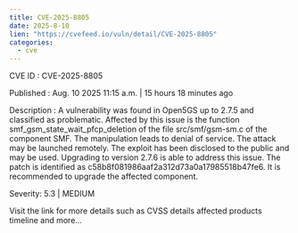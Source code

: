 ```yaml
--- 
title: CVE-2025-8805
date: 2025-8-10
lien: "https://cvefeed.io/vuln/detail/CVE-2025-8805"
categories:
  - cve
---
```


CVE ID : CVE-2025-8805

Published :  Aug. 10
2025
11:15 a.m. | 15 hours
18 minutes ago

Description : A vulnerability was found in Open5GS up to 2.7.5 and classified as problematic. Affected by this issue is the function smf_gsm_state_wait_pfcp_deletion of the file src/smf/gsm-sm.c of the component SMF. The manipulation leads to denial of service. The attack may be launched remotely. The exploit has been disclosed to the public and may be used. Upgrading to version 2.7.6 is able to address this issue. The patch is identified as c58b8f081986aaf2a312d73a0a17985518b47fe6. It is recommended to upgrade the affected component.

Severity: 5.3 | MEDIUM

Visit the link for more details
such as CVSS details
affected products
timeline
and more...
